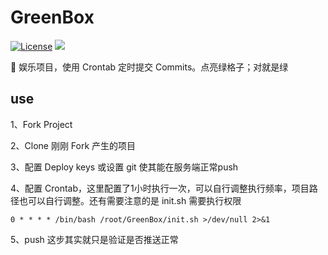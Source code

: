 # GreenBox

[![License](https://img.shields.io/packagist/l/inhere/console.svg)](LICENSE)
![](https://img.shields.io/badge/language-shell-green.svg)

 :game_die: 娱乐项目，使用 Crontab 定时提交 Commits。点亮绿格子；对就是绿
 
## use 

1、Fork Project

2、Clone 刚刚 Fork 产生的项目

3、配置 Deploy keys 或设置 git 使其能在服务端正常push

4、配置 Crontab，这里配置了1小时执行一次，可以自行调整执行频率，项目路径也可以自行调整。还有需要注意的是 init.sh 需要执行权限

    0 * * * * /bin/bash /root/GreenBox/init.sh >/dev/null 2>&1
    
5、push 这步其实就只是验证是否推送正常
